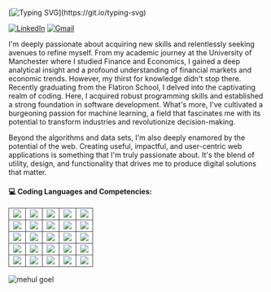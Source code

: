 
<!--   my-ticker -->    
[![Typing SVG](https://readme-typing-svg.herokuapp.com?color=%2336BCF7&center=true&vCenter=true&width=900&lines=Hi+there+👋,+I+am+Mehul+Goel;+Welcome+to+My+Profile!;Always+learning+new+things+;Machine+learning+enthusiast+;)](https://git.io/typing-svg)

[![LinkedIn](https://img.shields.io/badge/LinkedIn-0077B5?style=for-the-badge&logo=linkedin&logoColor=white)](https://www.linkedin.com/in/mehulgoel/)
[![Gmail](https://img.shields.io/badge/Gmail-D14836?style=for-the-badge&logo=gmail&logoColor=white)](mailto:mehul939@gmail.com)

I'm deeply passionate about acquiring new skills and relentlessly seeking avenues to refine myself. From my academic journey at the University of Manchester where I studied Finance and Economics, I gained a deep analytical insight and a profound understanding of financial markets and economic trends. However, my thirst for knowledge didn't stop there. Recently graduating from the Flatiron School, I delved into the captivating realm of coding. Here, I acquired robust programming skills and established a strong foundation in software development. What's more, I've cultivated a burgeoning passion for machine learning, a field that fascinates me with its potential to transform industries and revolutionize decision-making.

Beyond the algorithms and data sets, I'm also deeply enamored by the potential of the web. Creating useful, impactful, and user-centric web applications is something that I'm truly passionate about. It's the blend of utility, design, and functionality that drives me to produce digital solutions that matter.

#### 💻 Coding Languages and Competencies:
<table>
     <tr>
        <td align="center" style="border:1px solid #3A424A">
            <img src="https://img.shields.io/badge/React.js-%2361DAFB.svg?style=for-the-badge&logo=react&logoColor=white">
            <br>
        </td>
        <td align="center" style="border:1px solid #3A424A">
            <img src="https://img.shields.io/badge/jQuery-0769AD?style=for-the-badge&logo=jquery&logoColor=white">
            <br>
        </td>
          <td align="center" style="border:1px solid #3A424A">
            <img src="https://img.shields.io/badge/TypeScript-007ACC?style=for-the-badge&logo=typescript&logoColor=white">
            <br>
        </td>
           <td align="center" style="border:1px solid #3A424A">
            <img src="https://img.shields.io/badge/AngularJS-E23237?style=for-the-badge&logo=angularjs&logoColor=white">
            <br>
        </td>
           <td align="center" style="border:1px solid #3A424A">
            <img src="https://img.shields.io/badge/Express%20js-000000?style=for-the-badge&logo=express&logoColor=white">
        </td>
    </tr>
    <tr>
        <td align="center" style="border:1px solid #3A424A">
            <img src="https://img.shields.io/badge/CSS3-1572B6?style=for-the-badge&logo=css3&logoColor=white">
            <br>
        </td>
        <td align="center" style="border:1px solid #3A424A">
            <img src="https://img.shields.io/badge/HTML-239120?style=for-the-badge&logo=html5&logoColor=white">
            <br>
        </td>
        <td align="center" style="border:1px solid #3A424A">
            <img src="https://img.shields.io/badge/Medium-12100E?style=for-the-badge&logo=medium&logoColor=white">
            <br>
        </td>
          </td>
          <td align="center" style="border:1px solid #3A424A">
            <img src="https://img.shields.io/badge/json%20web%20tokens-323330?style=for-the-badge&logo=json-web-tokens&logoColor=pink">
            <br>
        </td>
     <td align="center" style="border:1px solid #3A424A">
     <img src="https://img.shields.io/badge/Vercel-black?style=flat&logo=Vercel&logoColor=white">
          <br>
     </td>
    </tr>
    <tr>
        <td align="center" style="border:1px solid #3A424A">
            <img src="https://img.shields.io/badge/Flask-000000?style=for-the-badge&logo=flask&logoColor=white">
            <br>
        </td>
        <td align="center" style="border:1px solid #3A424A">
            <img src="https://img.shields.io/badge/Git-%23F05032.svg?style=for-the-badge&logo=git&logoColor=white">
            <br>
        </td>
        <td align="center" style="border:1px solid #3A424A">
            <img src="https://img.shields.io/badge/Python-14354C?style=for-the-badge&logo=python&logoColor=white">
            <br>
        </td>
          <td align="center" style="border:1px solid #3A424A">
            <img src="https://img.shields.io/badge/dash-008DE4?style=for-the-badge&logo=dash&logoColor=white">
            <br>
        </td>
          <td align="center" style="border:1px solid #3A424A">
            <img src="https://img.shields.io/badge/Ubuntu-E95420?style=for-the-badge&logo=ubuntu&logoColor=white">
            <br>
        </td>
    </tr>
    <tr>
         <td align="center" style="border:1px solid #3A424A">
            <img src="https://img.shields.io/badge/sqlite-%2307405e.svg?style=for-the-badge&logo=sqlite&logoColor=white">
            <br>
        </td>
         <td align="center" style="border:1px solid #3A424A">
            <img src="https://img.shields.io/badge/SQLAlchemy-%230B3D91.svg?style=for-the-badge&logo=sqlalchemy&logoColor=white">
        </td>
        <td align="center" style="border:1px solid #3A424A">
            <img src="https://img.shields.io/badge/Node.js-%23339933.svg?style=for-the-badge&logo=node-dot-js&logoColor=white">
            <br>
        </td>
          <td align="center" style="border:1px solid #3A424A">
            <img src="https://img.shields.io/badge/Next-black?style=for-the-badge&logo=next.js&logoColor=white">
            <br>
        </td>
        </td>
          <td align="center" style="border:1px solid #3A424A">
            <img src="https://img.shields.io/badge/MongoDB-4EA94B?style=for-the-badge&logo=mongodb&logoColor=white">
            <br>
        </td>
    </tr>
    <tr>
        <td align="center" style="border:1px solid #3A424A">
            <img src="https://img.shields.io/badge/JavaScript-%23F7DF1E.svg?style=for-the-badge&logo=javascript&logoColor=black">
            <br>
        </td>
        <td align="center" style="border:1px solid #3A424A">
            <img src="https://img.shields.io/badge/Markdown-000000?style=for-the-badge&logo=markdown&logoColor=white">
            <br>
        </td>
        <td align="center" style="border:1px solid #3A424A">
            <img src="https://img.shields.io/badge/Bootstrap-563D7C?style=for-the-badge&logo=bootstrap&logoColor=white">
            <br>
        </td>
          <td align="center" style="border:1px solid #3A424A">
            <img src="https://img.shields.io/badge/tailwindcss-%2338B2AC.svg?style=for-the-badge&logo=tailwind-css&logoColor=white">
            <br>
        </td>
         <td align="center" style="border:1px solid #3A424A">
        <img src="https://img.shields.io/badge/JWT-000000?style=for-the-badge&logo=JSON%20web%20tokens&logoColor=white">
    </td>
    </tr>
</table>



<p><img align="center" src="https://github-readme-streak-stats.herokuapp.com/?user=mehulgo93&" alt="mehul goel" /></p>




<!--
**mehulgo93/mehulgo93** is a ✨ _special_ ✨ repository because its `README.md` (this file) appears on your GitHub profile.

Here are some ideas to get you started:

- 🔭 I’m currently working on ...
- 🌱 I’m currently learning ...
- 👯 I’m looking to collaborate on ...
- 🤔 I’m looking for help with ...
- 💬 Ask me about ...
- 📫 How to reach me: ...
- 😄 Pronouns: ...
- ⚡ Fun fact: ...
-->
